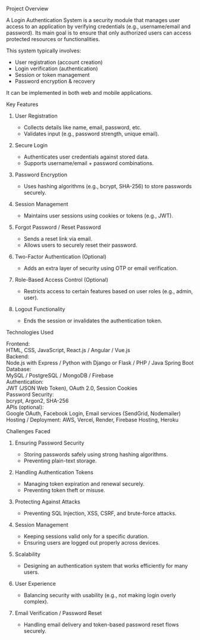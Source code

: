 Project Overview

A Login Authentication System is a security module that manages user access to an application by verifying credentials (e.g., username/email and password). Its main goal is to ensure that only authorized users can access protected resources or functionalities.

This system typically involves:

* User registration (account creation)
* Login verification (authentication)
* Session or token management
* Password encryption & recovery

It can be implemented in both web and mobile applications.



Key Features

1. User Registration

   * Collects details like name, email, password, etc.
   * Validates input (e.g., password strength, unique email).

2. Secure Login

   * Authenticates user credentials against stored data.
   * Supports username/email + password combinations.

3. Password Encryption

   * Uses hashing algorithms (e.g., bcrypt, SHA-256) to store passwords securely.

4. Session Management

   * Maintains user sessions using cookies or tokens (e.g., JWT).

5. Forgot Password / Reset Password

   * Sends a reset link via email.
   * Allows users to securely reset their password.

6. Two-Factor Authentication (Optional)

   * Adds an extra layer of security using OTP or email verification.

7. Role-Based Access Control (Optional)

   * Restricts access to certain features based on user roles (e.g., admin, user).

8. Logout Functionality

   * Ends the session or invalidates the authentication token.



Technologies Used


Frontend:               
HTML, CSS, JavaScript, React.js / Angular / Vue.js                          
Backend:              
Node.js with Express / Python with Django or Flask / PHP / Java Spring Boot 
Database:             
MySQL / PostgreSQL / MongoDB / Firebase                                     
Authentication:       
JWT (JSON Web Token), OAuth 2.0, Session Cookies                            
Password Security:    
bcrypt, Argon2, SHA-256                                                     
APIs (optional):      
Google OAuth, Facebook Login, Email services (SendGrid, Nodemailer)         
Hosting / Deployment: 
AWS, Vercel, Render, Firebase Hosting, Heroku                               


Challenges Faced

1. Ensuring Password Security

   * Storing passwords safely using strong hashing algorithms.
   * Preventing plain-text storage.

2. Handling Authentication Tokens

   * Managing token expiration and renewal securely.
   * Preventing token theft or misuse.

3. Protecting Against Attacks

   * Preventing SQL Injection, XSS, CSRF, and brute-force attacks.

4. Session Management

   * Keeping sessions valid only for a specific duration.
   * Ensuring users are logged out properly across devices.

5. Scalability

   * Designing an authentication system that works efficiently for many users.

6. User Experience

   * Balancing security with usability (e.g., not making login overly complex).

7. Email Verification / Password Reset

   * Handling email delivery and token-based password reset flows securely.

